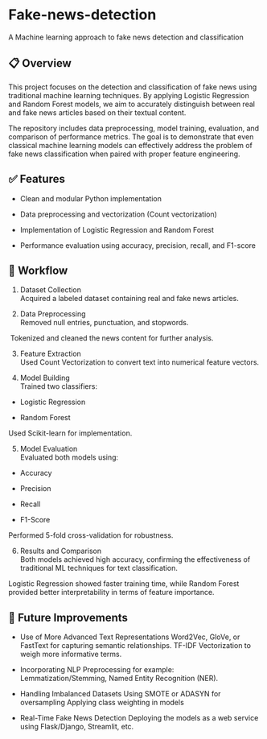 # Fake-news-detection
A Machine learning approach to fake news detection and classification

## 📋 Overview

This project focuses on the detection and classification of fake news using traditional machine learning techniques. By applying Logistic Regression and Random Forest models, we aim to accurately distinguish between real and fake news articles based on their textual content.

The repository includes data preprocessing, model training, evaluation, and comparison of performance metrics. The goal is to demonstrate that even classical machine learning models can effectively address the problem of fake news classification when paired with proper feature engineering.

## ✅ Features

* Clean and modular Python implementation

* Data preprocessing and vectorization (Count vectorization)

* Implementation of Logistic Regression and Random Forest

* Performance evaluation using accuracy, precision, recall, and F1-score

## 🔄 Workflow
1. Dataset Collection\
Acquired a labeled dataset containing real and fake news articles.


2. Data Preprocessing\
Removed null entries, punctuation, and stopwords.

&nbsp;Tokenized and cleaned the news content for further analysis.

3. Feature Extraction\
Used Count Vectorization to convert text into numerical feature vectors.

4. Model Building\
Trained two classifiers:

  * Logistic Regression

  * Random Forest

  Used Scikit-learn for implementation.

5. Model Evaluation\
Evaluated both models using:

  * Accuracy

  * Precision

  * Recall

  * F1-Score

  Performed 5-fold cross-validation for robustness.

6. Results and Comparison\
Both models achieved high accuracy, confirming the effectiveness of traditional ML techniques for text classification.

  Logistic Regression showed faster training time, while Random Forest provided better interpretability in terms of feature importance.


## 🚀 Future Improvements
* Use of More Advanced Text Representations
  Word2Vec, GloVe, or FastText for capturing semantic relationships.
  TF-IDF Vectorization to weigh more informative terms.
  
*  Incorporating NLP Preprocessing
  for example: Lemmatization/Stemming, Named Entity Recognition (NER).
   
*  Handling Imbalanced Datasets
   Using SMOTE or ADASYN for oversampling
   Applying class weighting in models
   
*  Real-Time Fake News Detection
   Deploying the models as a web service using Flask/Django, Streamlit, etc.
  



